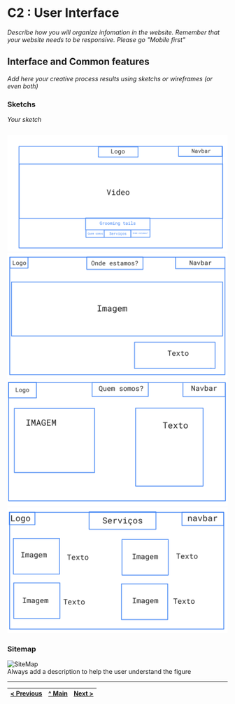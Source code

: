 # C2 : User Interface

_Describe how you will organize infomation in the website. Remember that your website needs to be responsive. Please go "Mobile first"_

## Interface and Common features
_Add here your creative process results using sketchs or wireframes (or even both)_

### Sketchs

_Your sketch_

| | |
:---: | :---:
![Home Page](Sketches/Homepage.png) ![Contactos](Sketches/ondestamos.png)  ![Quem Somos](Sketches/QuemSomos.png)  ![Serviços](Sketches/serviços.png)


### Sitemap
![SiteMap](main/ficheiros/sitemap.png)  
Always add a description to help the user understand the figure  



---
[< Previous](c1.md) | [^ Main](../../../) | [Next >](c3.md)
:--- | :---: | ---: 
